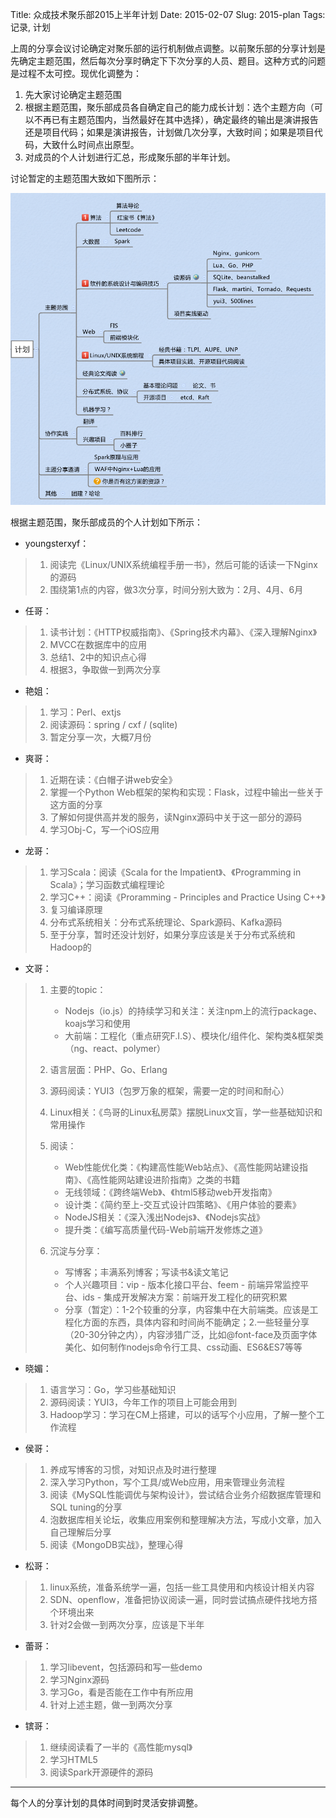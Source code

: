 Title: 众成技术聚乐部2015上半年计划
Date: 2015-02-07
Slug: 2015-plan
Tags: 记录, 计划

上周的分享会议讨论确定对聚乐部的运行机制做点调整。以前聚乐部的分享计划是先确定主题范围，然后每次分享时确定下下次分享的人员、题目。这种方式的问题是过程不太可控。现优化调整为：

1. 先大家讨论确定主题范围
2. 根据主题范围，聚乐部成员各自确定自己的能力成长计划：选个主题方向（可以不再已有主题范围内，当然最好在其中选择），确定最终的输出是演讲报告还是项目代码；如果是演讲报告，计划做几次分享，大致时间；如果是项目代码，大致什么时间点出原型。
3. 对成员的个人计划进行汇总，形成聚乐部的半年计划。

讨论暂定的主题范围大致如下图所示：

![2015-plan-topic](https://raw.githubusercontent.com/HappyTechGroup/HappyTechGroup.github.io/master/upload/pics/2015-plan-topic.png)

根据主题范围，聚乐部成员的个人计划如下所示：

- youngsterxyf：

> 1. 阅读完《Linux/UNIX系统编程手册一书》，然后可能的话读一下Nginx的源码
> 2. 围绕第1点的内容，做3次分享，时间分别大致为：2月、4月、6月

- 任哥：

> 1. 读书计划：《HTTP权威指南》、《Spring技术内幕》、《深入理解Nginx》
> 2. MVCC在数据库中的应用
> 3. 总结1、2中的知识点心得
> 4. 根据3，争取做一到两次分享

- 艳姐：

> 1. 学习：Perl、extjs
> 2. 阅读源码：spring / cxf / (sqlite)
> 3. 暂定分享一次，大概7月份

- 爽哥：

> 1. 近期在读：《白帽子讲web安全》
> 2. 掌握一个Python Web框架的架构和实现：Flask，过程中输出一些关于这方面的分享
> 3. 了解如何提供高并发的服务，读Nginx源码中关于这一部分的源码
> 4. 学习Obj-C，写一个iOS应用

- 龙哥：

> 1. 学习Scala：阅读《Scala for the Impatient》、《Programming in Scala》；学习函数式编程理论
> 2. 学习C++：阅读《Proramming - Principles and Practice Using C++》
> 3. 复习编译原理
> 4. 分布式系统相关：分布式系统理论、Spark源码、Kafka源码
> 5. 至于分享，暂时还没计划好，如果分享应该是关于分布式系统和Hadoop的

- 文哥：

> 1. 主要的topic：
>    - Nodejs（io.js）的持续学习和关注：关注npm上的流行package、koajs学习和使用
>    - 大前端：工程化（重点研究F.I.S）、模块化/组件化、架构类&框架类（ng、react、polymer）
>
> 2. 语言层面：PHP、Go、Erlang
>
> 3. 源码阅读：YUI3（包罗万象的框架，需要一定的时间和耐心）
>
> 4. Linux相关：《鸟哥的Linux私房菜》摆脱Linux文盲，学一些基础知识和常用操作
>
> 5. 阅读：
>    - Web性能优化类：《构建高性能Web站点》、《高性能网站建设指南》、《高性能网站建设进阶指南》之类的书籍
>    - 无线领域：《跨终端Web》、《html5移动web开发指南》
>    - 设计类：《简约至上-交互式设计四策略》、《用户体验的要素》
>    - NodeJS相关：《深入浅出Nodejs》、《Nodejs实战》
>    - 提升类：《编写高质量代码-Web前端开发修炼之道》
>
> 6. 沉淀与分享：
>    - 写博客；丰满系列博客；写读书&读文笔记
>    - 个人兴趣项目：vip - 版本化接口平台、feem - 前端异常监控平台、ids - 集成开发解决方案：前端开发工程化的研究积累
>    - 分享（暂定）：1-2个较重的分享，内容集中在大前端类。应该是工程化方面的东西，具体内容和时间尚不能确定；2.一些轻量分享（20-30分钟之内），内容涉猎广泛，比如@font-face及页面字体美化、如何制作nodejs命令行工具、css动画、ES6&ES7等等

- 晓媚：

> 1. 语言学习：Go，学习些基础知识
> 2. 源码阅读：YUI3，今年工作的项目上可能会用到
> 3. Hadoop学习：学习在CM上搭建，可以的话写个小应用，了解一整个工作流程

- 侯哥：

> 1. 养成写博客的习惯，对知识点及时进行整理
> 2. 深入学习Python，写个工具/或Web应用，用来管理业务流程
> 3. 阅读《MySQL性能调优与架构设计》，尝试结合业务介绍数据库管理和SQL tuning的分享
> 4. 泡数据库相关论坛，收集应用案例和整理解决方法，写成小文章，加入自己理解后分享
> 5. 阅读《MongoDB实战》，整理心得

- 松哥：

> 1. linux系统，准备系统学一遍，包括一些工具使用和内核设计相关内容
> 2. SDN、openflow，准备把协议阅读一遍，同时尝试搞点硬件找地方搭个环境出来
> 3. 针对2会做一到两次分享，应该是下半年

- 蕾哥：

> 1. 学习libevent，包括源码和写一些demo
> 2. 学习Nginx源码
> 3. 学习Go，看是否能在工作中有所应用
> 4. 针对上述主题，做一到两次分享

- 镔哥：

> 1. 继续阅读看了一半的《高性能mysql》
> 2. 学习HTML5
> 3. 阅读Spark开源硬件的源码

------

每个人的分享计划的具体时间到时灵活安排调整。
